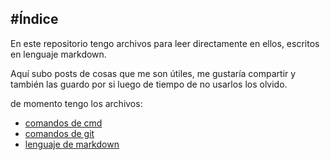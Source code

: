 #Índice
---

En este repositorio tengo archivos para leer directamente en ellos, escritos en lenguaje markdown. 

Aquí subo posts de cosas que me son útiles, me gustaría compartir y también las guardo por si luego de tiempo de no usarlos los olvido. 

de momento tengo los archivos: 

* [comandos de cmd](https://github.com/vdrr89/posts/blob/master/cmd%20commands.md)
* [comandos de git](https://github.com/vdrr89/posts/blob/master/git%20commands.md)
* [lenguaje de markdown](https://github.com/vdrr89/posts/blob/master/markdown%20language.md)